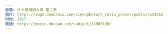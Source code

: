 ```yaml
---
标题: 叶卡捷琳娜大帝 第二季
图片: https://img2.doubanio.com/view/photo/s_ratio_poster/public/p2436216261.webp
时时: 2017
链接: https://movie.douban.com/subject/26985198/
---
```

